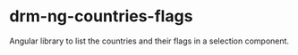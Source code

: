 # drm-ng-countries-flags
Angular library to list the countries and their flags in a selection component.
